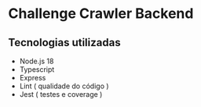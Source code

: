 

# Challenge Crawler Backend

## Tecnologias utilizadas

- Node.js 18
- Typescript
- Express
- Lint ( qualidade do código )
- Jest ( testes e coverage )